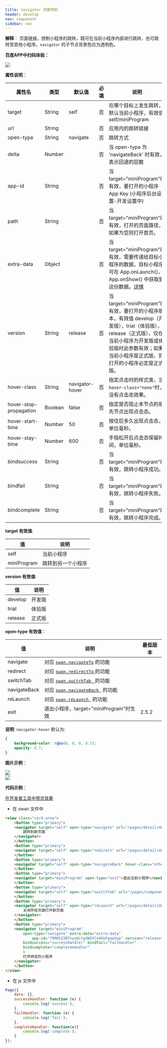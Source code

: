 ```yaml
---
title: navigator 页面导航
header: develop
nav: component
sidebar: nav
---
```


 


**解释**：  页面链接，控制小程序的跳转，既可在当前小程序内部进行跳转，也可跳转至其他小程序。`navigator` 的子节点背景色应为透明色。

**百度APP中扫码体验：**

<img src="https://b.bdstatic.com/miniapp/assets/images/doc_demo/navigator.png"  class="demo-qrcode-image" />

**属性说明**：

|属性名 |类型  |默认值  | 必填 |说明|最低版本|
|---- | ---- | ---- |---- |---- |---- |
|target|	String|	self| 否 |在哪个目标上发生跳转，默认当前小程序，有效值self/miniProgram|2.5.2|
| url | String |   | 否 |应用内的跳转链接 | |
|open-type | String  | navigate  | 否 |跳转方式| |
|delta | Number |  | 否 |当 open-type 为 'navigateBack' 时有效，表示回退的层数| |
|app-id|	String| | 否 |	当target="miniProgram"时有效，要打开的小程序 App Key (小程序后台设置-开发设置中)|	2.5.2
|path|	String| | 否 | 当target="miniProgram"时有效，打开的页面路径，如果为空则打开首页。|	2.5.2|
|extra-data|	Object| | 否 |	当target="miniProgram"时有效，需要传递给目标小程序的数据，目标小程序可在 App.onLaunch()，App.onShow() 中获取到这份数据。<a href="https://smartprogram.baidu.com/docs/develop/framework/app_service_register/">详情</a>|	2.5.2|
|version|	String|	release| 否 | 当target="miniProgram"时有效，要打开的小程序版本，有效值 develop（开发版），trial（体验版），release（正式版），仅在当前小程序为开发版或体验版时此参数有效；如果当前小程序是正式版，则打开的小程序必定是正式版。|2.5.2|
|hover-class | String  |navigator-hover | 否 |指定点击时的样式类，当`hover-class="none"`时，没有点击态效果。||
|hover-stop-propagation | Boolean  | false | 否 |指定是否阻止本节点的祖先节点出现点击态。| |
|hover-start-time |Number | 50  | 否 | 按住后多久出现点击态，单位毫秒。 | |
|hover-stay-time |Number |600 | 否 |手指松开后点击态保留时间，单位毫秒。| |
|bindsuccess|	String| | 否 |		当target="miniProgram"时有效，跳转小程序成功。|	2.5.2|
|bindfail|	String| | 否 |当target="miniProgram"时有效，跳转小程序失败。|	2.5.2|
|bindcomplete|	String|  | 否 |		当target="miniProgram"时有效，跳转小程序完成。|	2.5.2|

**target 有效值**:

| 值 | 说明 |
| ---- | ---- |
| self | 当前小程序 |
| miniProgram | 跳转到另一个小程序 |

**version 有效值**:

| 值 | 说明 |
| ---- | ---- |
| develop | 开发版 |
| trial | 体验版 |
| release | 正式版 |

**open-type 有效值**：

|值 |说明 |最低版本|
|--- |--- |--- |
| navigate | 对应 <a href="https://smartprogram.baidu.com/docs/develop/api/show/tab_swan-navigateTo/">`swan.navigateTo`</a> 的功能| |
| redirect | 对应 <a href="https://smartprogram.baidu.com/docs/develop/api/show/tab_swan-redirectTo/">`swan.redirectTo` </a> 的功能| |
| switchTab | 对应 <a href="https://smartprogram.baidu.com/docs/develop/api/show/tab_swan-switchTab/">`swan.switchTab ` </a> 的功能| |
| navigateBack | 对应 <a href="https://smartprogram.baidu.com/docs/develop/api/show/tab_swan-navigateBack/">`swan.navigateBack `</a>  的功能| |
| reLaunch | 对应 <a href="https://smartprogram.baidu.com/docs/develop/api/show/tab_swan-reLaunch/">`swan.reLaunch `</a>  的功能| |
|exit|	退出小程序，target="miniProgram"时生效|	2.5.2|


**说明**:
`navigator-hover` 默认为:
```css
{
    background-color: rgba(0, 0, 0, 0.1);
    opacity: 0.7;
}
```

**图片示例**：

<div class="m-doc-custom-examples">
    <div class="m-doc-custom-examples-correct">
        <img src="https://b.bdstatic.com/miniapp/image/navigator1.gif">
    </div>
    <div class="m-doc-custom-examples-correct">
        <img src="https://b.bdstatic.com/miniapp/image/navigator2.gif">
    </div>
    <div class="m-doc-custom-examples-correct">
        <img src=" ">
    </div>     
</div>

**代码示例**：

<a href="swanide://fragment/9999477aff1012b1f8d10125c245360f1565511678971" title="在开发者工具中预览效果" target="_blank">在开发者工具中预览效果</a>

* 在 swan 文件中

```html
<view class="card-area">
    <button type="primary">
	<navigator target="self" open-type="navigate" url="/pages/detail/detail?id=新页面,点击左上角返回回到之前页面" hover-class="navigator-hover" hover-stop-propagation="true">
	    跳转到新页面
	</navigator>
    </button>
    <button type="primary">
	<navigator target="self" open-type="redirect" url="/pages/detail/detail?id=当前页,点击左上角返回回到上级菜单" hover-class="other-navigator-hover">在当前页打开</navigator>
    </button>
    <button type="primary">
	<navigator target="self" open-type="navigateBack" hover-class="other-navigator-hover" delta="1">返回上一页面</navigator>
    </button>
    <button type="primary">
	<navigator target="miniProgram" open-type="exit">退出当前小程序</navigator>
    </button>
    <button type="primary">
	<navigator target="self" open-type="switchTab" url="/pages/component/component">打开一个有Tab的页面</navigator>
    </button>
    <button type="primary">
	<navigator target="self" open-type="reLaunch" url="/pages/detail/detail?id=新页面,点击左上角返回回到上级菜单">
	    关闭所有页面打开新页面
	</navigator>
    </button>
    <button type="primary">
	<navigator target="miniProgram" 
	    open-type="navigate" extra-data="extra-data" 
            app-id="79RKhZ2BTvyyHitg4W3Xle4kkFgwwXyp" version="release" 
	    bindsuccess="successHandler" bindfail="failHandler" 
	    bindcomplete="completeHandler"
        >
	    打开绑定的小程序
	</navigator>
    </button>
</view>
```

* 在 js 文件中

```js
Page({
    data: {},
    successHandler: function (e) {
        console.log('success');
    },
    failHandler: function (e) {
        console.log('fail');
    },
    completeHandler: function(e){
        console.log('complete');
    }
});
```



